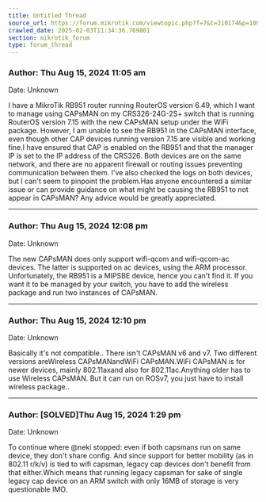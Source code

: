 ```yaml
---
title: Untitled Thread
source_url: https://forum.mikrotik.com/viewtopic.php?f=7&t=210174&p=1091554#p1091554
crawled_date: 2025-02-03T11:34:36.769801
section: mikrotik_forum
type: forum_thread
---
```


### Author: Thu Aug 15, 2024 11:05 am
Date: Unknown

I have a MikroTik RB951 router running RouterOS version 6.49, which I want to manage using CAPsMAN on my CRS326-24G-2S+ switch that is running RouterOS version 7.15 with the new CAPsMAN setup under the WiFi package. However, I am unable to see the RB951 in the CAPsMAN interface, even though other CAP devices running version 7.15 are visible and working fine.I have ensured that CAP is enabled on the RB951 and that the manager IP is set to the IP address of the CRS326. Both devices are on the same network, and there are no apparent firewall or routing issues preventing communication between them. I've also checked the logs on both devices, but I can't seem to pinpoint the problem.Has anyone encountered a similar issue or can provide guidance on what might be causing the RB951 to not appear in CAPsMAN? Any advice would be greatly appreciated.


---
### Author: Thu Aug 15, 2024 12:08 pm
Date: Unknown

The new CAPsMAN does only support wifi-qcom and wifi-qcom-ac devices. The latter is supported on ac devices, using the ARM processor. Unfortunately, the RB951 is a MIPSBE device, hence you can't find it. If you want it to be managed by your switch, you have to add the wireless package and run two instances of CAPsMAN.


---
### Author: Thu Aug 15, 2024 12:10 pm
Date: Unknown

Basically it's not compatible.. There isn't CAPsMAN v6 and v7. Two different versions areWireless CAPsMANandWiFi CAPsMAN.WiFi CAPsMAN is for newer devices, mainly 802.11axand also for 802.11ac.Anything older has to use Wireless CAPsMAN. But it can run on ROSv7, you just have to install wireless package..


---
### Author: [SOLVED]Thu Aug 15, 2024 1:29 pm
Date: Unknown

To continue where @neki stopped: even if both capsmans run on same device, they don't share config. And since support for better mobility (as in 802.11 r/k/v) is tied to wifi capsman, legacy cap devices don't benefit from that either.Which means that running legacy capsman for sake of single legacy cap device on an ARM switch with only 16MB of storage is very questionable IMO.

